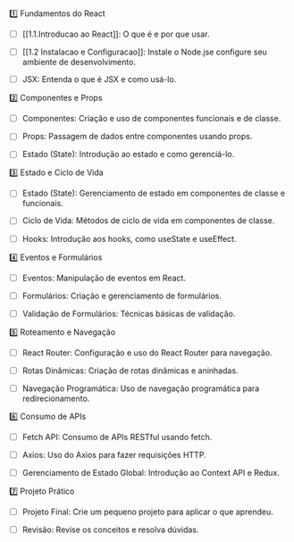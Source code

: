 

1️⃣ Fundamentos do React
- [ ] [[1.1.Introducao ao React]]: O que é e por que usar.
- [ ] [[1.2 Instalacao e Configuracao]]: Instale o Node.jse configure seu ambiente de desenvolvimento.
- [ ] JSX: Entenda o que é JSX e como usá-lo.


2️⃣ Componentes e Props
- [ ] Componentes: Criação e uso de componentes funcionais e de classe.
- [ ] Props: Passagem de dados entre componentes usando props.
- [ ] Estado (State): Introdução ao estado e como gerenciá-lo.


3️⃣ Estado e Ciclo de Vida
- [ ] Estado (State): Gerenciamento de estado em componentes de classe e funcionais.
- [ ] Ciclo de Vida: Métodos de ciclo de vida em componentes de classe.
- [ ] Hooks: Introdução aos hooks, como useState e useEffect.


4️⃣ Eventos e Formulários
- [ ] Eventos: Manipulação de eventos em React.
- [ ] Formulários: Criação e gerenciamento de formulários.
- [ ] Validação de Formulários: Técnicas básicas de validação.


5️⃣ Roteamento e Navegação
- [ ] React Router: Configuração e uso do React Router para navegação.
- [ ] Rotas Dinâmicas: Criação de rotas dinâmicas e aninhadas.
- [ ] Navegação Programática: Uso de navegação programática para redirecionamento.


6️⃣ Consumo de APIs
- [ ] Fetch API: Consumo de APIs RESTful usando fetch.
- [ ] Axios: Uso do Axios para fazer requisições HTTP.
- [ ] Gerenciamento de Estado Global: Introdução ao Context API e Redux.


7️⃣ Projeto Prático
- [ ] Projeto Final: Crie um pequeno projeto para aplicar o que aprendeu.
- [ ] Revisão: Revise os conceitos e resolva dúvidas.











